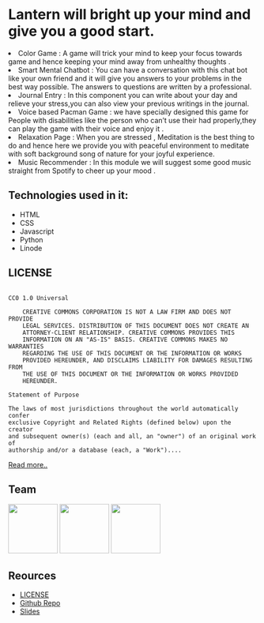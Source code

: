 # Lantern will bright up your mind and give you a good start.
<li>Color Game : A game will trick your mind to keep your focus towards game and hence keeping your mind away from unhealthy thoughts .</li>
<li>Smart Mental Chatbot : You can have a conversation with this chat bot like your own friend and it will give you answers to your problems in the best way possible. The answers to questions are written by a professional.</li>
<li>Journal Entry : In this component you can write about your day and relieve your stress,you can also view your previous writings in the journal.</li>
<li>Voice based Pacman Game : we have specially designed this game for People with disabilities like the person who can’t use their had properly,they can play the game with their voice and enjoy it .</li>
<li>Relaxation Page : When you are stressed , Meditation is the best thing to do and hence here we provide you with peaceful environment to meditate with soft background song of nature for your joyful experience.</li>
<li>Music Recommender : In this module we will suggest some good music straight from Spotify to cheer up your mood .</li>

## Technologies used in it:
- HTML
- CSS
- Javascript
- Python
- Linode

## LICENSE
```Creative Commons Legal Code

CC0 1.0 Universal

    CREATIVE COMMONS CORPORATION IS NOT A LAW FIRM AND DOES NOT PROVIDE
    LEGAL SERVICES. DISTRIBUTION OF THIS DOCUMENT DOES NOT CREATE AN
    ATTORNEY-CLIENT RELATIONSHIP. CREATIVE COMMONS PROVIDES THIS
    INFORMATION ON AN "AS-IS" BASIS. CREATIVE COMMONS MAKES NO WARRANTIES
    REGARDING THE USE OF THIS DOCUMENT OR THE INFORMATION OR WORKS
    PROVIDED HEREUNDER, AND DISCLAIMS LIABILITY FOR DAMAGES RESULTING FROM
    THE USE OF THIS DOCUMENT OR THE INFORMATION OR WORKS PROVIDED
    HEREUNDER.

Statement of Purpose

The laws of most jurisdictions throughout the world automatically confer
exclusive Copyright and Related Rights (defined below) upon the creator
and subsequent owner(s) (each and all, an "owner") of an original work of
authorship and/or a database (each, a "Work")....
```
[Read more..](LICENSE)

## Team
<a href="https://github.com/PulkitSinghDev"><img src="https://user-images.githubusercontent.com/71369943/115286432-ae6f4600-a16c-11eb-8139-2a6e8533651f.png" width="100px" height="100px"></a>
<a href="https://github.com/ShubhamPatel33"><img src="https://user-images.githubusercontent.com/71369943/115286407-a8796500-a16c-11eb-8251-350cc0228bd9.png" width="100px" height="100px"></a>
<a href="https://github.com/aayush1204"><img src="https://avatars.githubusercontent.com/u/50989118?v=4" width="100px" height="100px"></a>

## Reources
- [LICENSE](LICENSE)
- [Github Repo](https://github.com/ShubhamPatel33/Lantern)
- [Slides](https://docs.google.com/presentation/d/1lomezjp0juLodTOt1aOtipy7ZFLBhsbxKI181JhsRNA/edit?usp=sharing)
